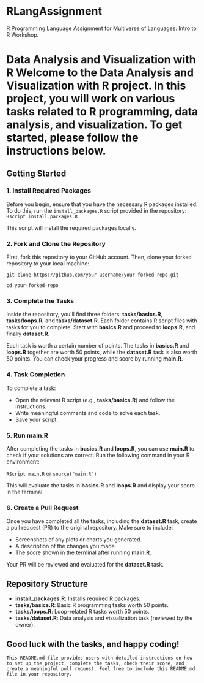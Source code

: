 # RLangAssignment
R Programming Language Assignment for Multiverse of Languages: Intro to R Workshop.

# Data Analysis and Visualization with R Welcome to the Data Analysis and Visualization with R project. In this project, you will work on various tasks related to R programming, data analysis, and visualization. To get started, please follow the instructions below. 

## Getting Started 

### **1\. Install Required Packages**
 Before you begin, ensure that you have the necessary R packages installed. To do this, run the `install_packages.R` script provided in the repository:
```Rscript install_packages.R```

This script will install the required packages locally.

### **2\. Fork and Clone the Repository**

First, fork this repository to your GitHub account. Then, clone your forked repository to your local machine:

```git clone https://github.com/your-username/your-forked-repo.git```

```cd your-forked-repo```

### **3\. Complete the Tasks**

Inside the repository, you'll find three folders: **tasks/basics.R**, **tasks/loops.R**, and **tasks/dataset.R**. Each folder contains R script files with tasks for you to complete. Start with **basics.R** and proceed to **loops.R**, and finally **dataset.R**.

Each task is worth a certain number of points. The tasks in **basics.R** and **loops.R** together are worth 50 points, while the **dataset.R** task is also worth 50 points. You can check your progress and score by running **main.R**.

### **4\. Task Completion**

To complete a task:

*   Open the relevant R script (e.g., **tasks/basics.R**) and follow the instructions.
*   Write meaningful comments and code to solve each task.
*   Save your script.

### **5\. Run main.R**

After completing the tasks in **basics.R** and **loops.R**, you can use **main.R** to check if your solutions are correct. Run the following command in your R environment:

```RScript main.R``` or ```source("main.R")```

This will evaluate the tasks in **basics.R** and **loops.R** and display your score in the terminal.

### **6\. Create a Pull Request**

Once you have completed all the tasks, including the **dataset.R** task, create a pull request (PR) to the original repository. Make sure to include:

*   Screenshots of any plots or charts you generated.
*   A description of the changes you made.
*   The score shown in the terminal after running **main.R**.

Your PR will be reviewed and evaluated for the **dataset.R** task.

## **Repository Structure**

*   **install\_packages.R**: Installs required R packages.
*   **tasks/basics.R**: Basic R programming tasks worth 50 points.
*   **tasks/loops.R**: Loop-related R tasks worth 50 points.
*   **tasks/dataset.R**: Data analysis and visualization task (reviewed by the owner).

## **Good luck with the tasks, and happy coding!**

`This README.md file provides users with detailed instructions on how to set up the project, complete the tasks, check their score, and create a meaningful pull request. Feel free to include this README.md file in your repository.`
